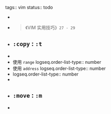 tags:: vim
status:: todo

-
- > 《VIM 实用技巧》`27 - 29`
- ## `:copy` :  `:t`
-
- 使用 `range`
  logseq.order-list-type:: number
- 使用 `address`
  logseq.order-list-type:: number
- logseq.order-list-type:: number
-
- ## `:move` : `:m`
-